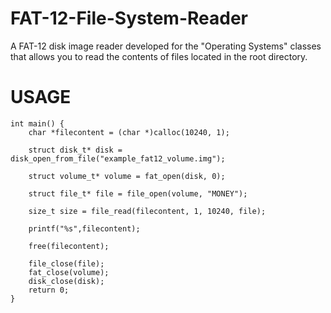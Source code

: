 # FAT-12-File-System-Reader

A FAT-12 disk image reader developed for the "Operating Systems" classes that allows you to read the contents of files located in the root directory.

# USAGE
```
int main() {
    char *filecontent = (char *)calloc(10240, 1);
    
    struct disk_t* disk = disk_open_from_file("example_fat12_volume.img");
    
    struct volume_t* volume = fat_open(disk, 0);
    
    struct file_t* file = file_open(volume, "MONEY");
    
    size_t size = file_read(filecontent, 1, 10240, file);
    
    printf("%s",filecontent);
    
    free(filecontent);

    file_close(file);
    fat_close(volume);
    disk_close(disk);
    return 0;
}
```
